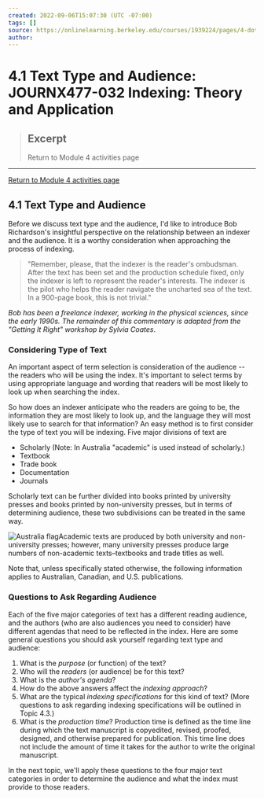 ```yaml
---
created: 2022-09-06T15:07:30 (UTC -07:00)
tags: []
source: https://onlinelearning.berkeley.edu/courses/1939224/pages/4-dot-1-text-type-and-audience
author: 
---
```


# 4.1 Text Type and Audience: JOURNX477-032 Indexing: Theory and Application

> ## Excerpt
> Return to Module 4 activities page

---
[Return to Module 4 activities page](https://onlinelearning.berkeley.edu/courses/1939224/pages/module-4 "Module 4")

## 4.1 Text Type and Audience

Before we discuss text type and the audience, I'd like to introduce Bob Richardson's insightful perspective on the relationship between an indexer and the audience. It is a worthy consideration when approaching the process of indexing.

> "Remember, please, that the indexer is the reader's ombudsman. After the text has been set and the production schedule fixed, only the indexer is left to represent the reader's interests. The indexer is the pilot who helps the reader navigate the uncharted sea of the text. In a 900-page book, this is not trivial."

_Bob has been a freelance indexer, working in the physical sciences, since the early 1990s. The remainder of this commentary is adapted from the "Getting It Right" workshop by Sylvia Coates_.

### Considering Type of Text

An important aspect of term selection is consideration of the audience -- the readers who will be using the index. It's important to select terms by using appropriate language and wording that readers will be most likely to look up when searching the index.

So how does an indexer anticipate who the readers are going to be, the information they are most likely to look up, and the language they will most likely use to search for that information? An easy method is to first consider the type of text you will be indexing. Five major divisions of text are

-   Scholarly (Note: In Australia "academic" is used instead of scholarly.)
-   Textbook
-   Trade book
-   Documentation
-   Journals

Scholarly text can be further divided into books printed by university presses and books printed by non-university presses, but in terms of determining audience, these two subdivisions can be treated in the same way.

![Australia flag](https://onlinelearning.berkeley.edu/courses/1939224/files/233565761/preview)Academic texts are produced by both university and non-university presses; however, many university presses produce large numbers of non-academic texts–textbooks and trade titles as well.

Note that, unless specifically stated otherwise, the following information applies to Australian, Canadian, and U.S. publications.

### Questions to Ask Regarding Audience

Each of the five major categories of text has a different reading audience, and the authors (who are also audiences you need to consider) have different agendas that need to be reflected in the index. Here are some general questions you should ask yourself regarding text type and audience:

1.  What is the _purpose_ (or function) of the text?
2.  Who will the _readers_ (or audience) be for this text?
3.  What is the _author's agenda_?
4.  How do the above answers affect the _indexing approach_?
5.  What are the typical _indexing specifications_ for this kind of text? (More questions to ask regarding indexing specifications will be outlined in Topic 4.3.)
6.  What is the _production time_? Production time is defined as the time line during which the text manuscript is copyedited, revised, proofed, designed, and otherwise prepared for publication. This time line does not include the amount of time it takes for the author to write the original manuscript.

In the next topic, we'll apply these questions to the four major text categories in order to determine the audience and what the index must provide to those readers.
